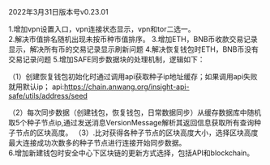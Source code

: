 2022年3月31日版本号v0.23.01

1.增加vpn设置入口，vpn连接状态显示，vpn和tor二选一。  
2.解决市值排名随机出现未按币种市值排序。
3.增加ETH，BNB币收款交易记录显示，解决所有币的交易记录显示刷新问题
4.解决恢复钱包时ETH，BNB币没有交易记录问题
5.增加SAFE同步数据块的处理机制，逻辑如下：  

  （1）创建恢复钱包初始化时通过调用api获取种子ip地址缓存；如果调用api失败就用默认ip；
  api:https://chain.anwang.org/insight-api-safe/utils/address/seed

  （2）每次同步数据（创建钱包，恢复钱包，日常数据同步）从缓存数据库中随机取5个种子节点ip,通过发送消息VersionMessage解析其返回信息获取所有查询种子节点的区块高度。
  （3）.比对获得各种子节点的区块高度大小，选择区块高度最大连接成功次数多的种子节点进行连接开始同步数据。  
6.增加新建钱包时安全中心下区块链的更新方式选择，包括API和blockchain。  
